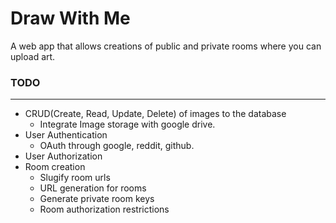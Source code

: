 Draw With Me
======
A web app that allows creations of public and private rooms where you can upload art.  

### TODO
--------
* CRUD(Create, Read, Update, Delete) of images to the database
  * Integrate Image storage with google drive.
* User Authentication
  * OAuth through google, reddit, github.
* User Authorization
* Room creation
  * Slugify room urls
  * URL generation for rooms
  * Generate private room keys
  * Room authorization restrictions
